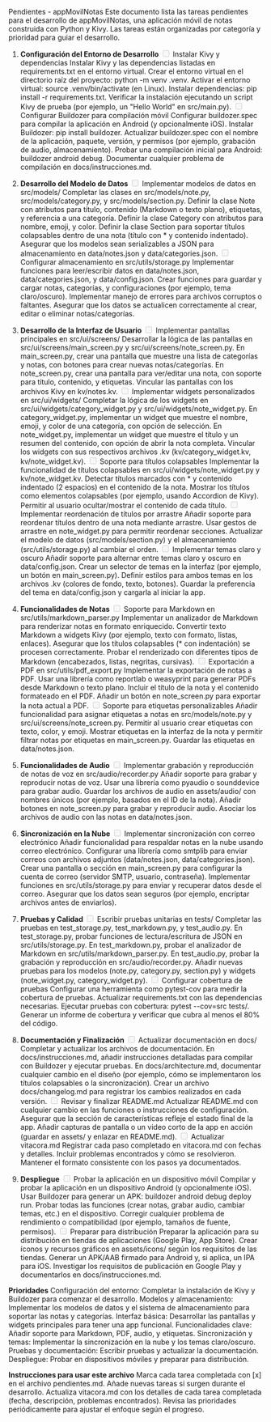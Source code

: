Pendientes - appMovilNotas
Este documento lista las tareas pendientes para el desarrollo de appMovilNotas, una aplicación móvil de notas construida con Python y Kivy. Las tareas están organizadas por categoría y prioridad para guiar el desarrollo.

1. **Configuración del Entorno de Desarrollo**
	<input type="checkbox" disabled> Instalar Kivy y dependencias
	Instalar Kivy y las dependencias listadas en requirements.txt en el entorno virtual.
	Crear el entorno virtual en el directorio raíz del proyecto: python -m venv .venv.
	Activar el entorno virtual: source .venv/bin/activate (en Linux).
	Instalar dependencias: pip install -r requirements.txt.
	Verificar la instalación ejecutando un script Kivy de prueba (por ejemplo, un "Hello World" en src/main.py).
	<input type="checkbox" disabled> Configurar Buildozer para compilación móvil
	Configurar buildozer.spec para compilar la aplicación en Android (y opcionalmente iOS).
	Instalar Buildozer: pip install buildozer.
	Actualizar buildozer.spec con el nombre de la aplicación, paquete, versión, y permisos (por ejemplo, grabación de audio, almacenamiento).
	Probar una compilación inicial para Android: buildozer android debug.
	Documentar cualquier problema de compilación en docs/instrucciones.md.
	
2. **Desarrollo del Modelo de Datos**
	<input type="checkbox" disabled> Implementar modelos de datos en src/models/
	Completar las clases en src/models/note.py, src/models/category.py, y src/models/section.py.
	Definir la clase Note con atributos para título, contenido (Markdown o texto plano), etiquetas, y referencia a una categoría.
	Definir la clase Category con atributos para nombre, emoji, y color.
	Definir la clase Section para soportar títulos colapsables dentro de una nota (título con * y contenido indentado).
	Asegurar que los modelos sean serializables a JSON para almacenamiento en data/notes.json y data/categories.json.
	<input type="checkbox" disabled> Configurar almacenamiento en src/utils/storage.py
	Implementar funciones para leer/escribir datos en data/notes.json, data/categories.json, y data/config.json.
	Crear funciones para guardar y cargar notas, categorías, y configuraciones (por ejemplo, tema claro/oscuro).
	Implementar manejo de errores para archivos corruptos o faltantes.
	Asegurar que los datos se actualicen correctamente al crear, editar o eliminar notas/categorías.
	
3. **Desarrollo de la Interfaz de Usuario**
	<input type="checkbox" disabled> Implementar pantallas principales en src/ui/screens/
	Desarrollar la lógica de las pantallas en src/ui/screens/main_screen.py y src/ui/screens/note_screen.py.
	En main_screen.py, crear una pantalla que muestre una lista de categorías y notas, con botones para crear nuevas notas/categorías.
	En note_screen.py, crear una pantalla para ver/editar una nota, con soporte para título, contenido, y etiquetas.
	Vincular las pantallas con los archivos Kivy en kv/notes.kv.
	<input type="checkbox" disabled> Implementar widgets personalizados en src/ui/widgets/
	Completar la lógica de los widgets en src/ui/widgets/category_widget.py y src/ui/widgets/note_widget.py.
	En category_widget.py, implementar un widget que muestre el nombre, emoji, y color de una categoría, con opción de selección.
	En note_widget.py, implementar un widget que muestre el título y un resumen del contenido, con opción de abrir la nota completa.
	Vincular los widgets con sus respectivos archivos .kv (kv/category_widget.kv, kv/note_widget.kv).
	<input type="checkbox" disabled> Soporte para títulos colapsables
	Implementar la funcionalidad de títulos colapsables en src/ui/widgets/note_widget.py y kv/note_widget.kv.
	Detectar títulos marcados con * y contenido indentado (2 espacios) en el contenido de la nota.
	Mostrar los títulos como elementos colapsables (por ejemplo, usando Accordion de Kivy).
	Permitir al usuario ocultar/mostrar el contenido de cada título.
	<input type="checkbox" disabled> Implementar reordenación de títulos por arrastre
	Añadir soporte para reordenar títulos dentro de una nota mediante arrastre.
	Usar gestos de arrastre en note_widget.py para permitir reordenar secciones.
	Actualizar el modelo de datos (src/models/section.py) y el almacenamiento (src/utils/storage.py) al cambiar el orden.
	<input type="checkbox" disabled> Implementar temas claro y oscuro
	Añadir soporte para alternar entre temas claro y oscuro en data/config.json.
	Crear un selector de temas en la interfaz (por ejemplo, un botón en main_screen.py).
	Definir estilos para ambos temas en los archivos .kv (colores de fondo, texto, botones).
	Guardar la preferencia del tema en data/config.json y cargarla al iniciar la app.

4. **Funcionalidades de Notas**
	<input type="checkbox" disabled> Soporte para Markdown en src/utils/markdown_parser.py
	Implementar un analizador de Markdown para renderizar notas en formato enriquecido.
	Convertir texto Markdown a widgets Kivy (por ejemplo, texto con formato, listas, enlaces).
	Asegurar que los títulos colapsables (* con indentación) se procesen correctamente.
	Probar el renderizado con diferentes tipos de Markdown (encabezados, listas, negritas, cursivas).
	<input type="checkbox" disabled> Exportación a PDF en src/utils/pdf_export.py
	Implementar la exportación de notas a PDF.
	Usar una librería como reportlab o weasyprint para generar PDFs desde Markdown o texto plano.
	Incluir el título de la nota y el contenido formateado en el PDF.
	Añadir un botón en note_screen.py para exportar la nota actual a PDF.
	<input type="checkbox" disabled> Soporte para etiquetas personalizables
	Añadir funcionalidad para asignar etiquetas a notas en src/models/note.py y src/ui/screens/note_screen.py.
	Permitir al usuario crear etiquetas con texto, color, y emoji.
	Mostrar etiquetas en la interfaz de la nota y permitir filtrar notas por etiquetas en main_screen.py.
	Guardar las etiquetas en data/notes.json.

5. **Funcionalidades de Audio**
	<input type="checkbox" disabled> Implementar grabación y reproducción de notas de voz en src/audio/recorder.py
	Añadir soporte para grabar y reproducir notas de voz.
	Usar una librería como pyaudio o sounddevice para grabar audio.
	Guardar los archivos de audio en assets/audio/ con nombres únicos (por ejemplo, basados en el ID de la nota).
	Añadir botones en note_screen.py para grabar y reproducir audio.
	Asociar los archivos de audio con las notas en data/notes.json.

6. **Sincronización en la Nube**
	<input type="checkbox" disabled> Implementar sincronización con correo electrónico
	Añadir funcionalidad para respaldar notas en la nube usando correo electrónico.
	Configurar una librería como smtplib para enviar correos con archivos adjuntos (data/notes.json, data/categories.json).
	Crear una pantalla o sección en main_screen.py para configurar la cuenta de correo (servidor SMTP, usuario, contraseña).
	Implementar funciones en src/utils/storage.py para enviar y recuperar datos desde el correo.
	Asegurar que los datos sean seguros (por ejemplo, encriptar archivos antes de enviarlos).

7. **Pruebas y Calidad**
	<input type="checkbox" disabled> Escribir pruebas unitarias en tests/
	Completar las pruebas en test_storage.py, test_markdown.py, y test_audio.py.
	En test_storage.py, probar funciones de lectura/escritura de JSON en src/utils/storage.py.
	En test_markdown.py, probar el analizador de Markdown en src/utils/markdown_parser.py.
	En test_audio.py, probar la grabación y reproducción en src/audio/recorder.py.
	Añadir nuevas pruebas para los modelos (note.py, category.py, section.py) y widgets (note_widget.py, category_widget.py).
	<input type="checkbox" disabled> Configurar cobertura de pruebas
	Configurar una herramienta como pytest-cov para medir la cobertura de pruebas.
	Actualizar requirements.txt con las dependencias necesarias.
	Ejecutar pruebas con cobertura: pytest --cov=src tests/.
	Generar un informe de cobertura y verificar que cubra al menos el 80% del código.

8. **Documentación y Finalización**
	<input type="checkbox" disabled> Actualizar documentación en docs/
	Completar y actualizar los archivos de documentación.
	En docs/instrucciones.md, añadir instrucciones detalladas para compilar con Buildozer y ejecutar pruebas.
	En docs/architecture.md, documentar cualquier cambio en el diseño (por ejemplo, cómo se implementaron los títulos colapsables o la sincronización).
	Crear un archivo docs/changelog.md para registrar los cambios realizados en cada versión.
	<input type="checkbox" disabled> Revisar y finalizar README.md
	Actualizar README.md con cualquier cambio en las funciones o instrucciones de configuración.
	Asegurar que la sección de características refleje el estado final de la app.
	Añadir capturas de pantalla o un video corto de la app en acción (guardar en assets/ y enlazar en README.md).
	<input type="checkbox" disabled> Actualizar vitacora.md
	Registrar cada paso completado en vitacora.md con fechas y detalles.
	Incluir problemas encontrados y cómo se resolvieron.
	Mantener el formato consistente con los pasos ya documentados.

9. **Despliegue**
	<input type="checkbox" disabled> Probar la aplicación en un dispositivo móvil
	Compilar y probar la aplicación en un dispositivo Android (y opcionalmente iOS).
	Usar Buildozer para generar un APK: buildozer android debug deploy run.
	Probar todas las funciones (crear notas, grabar audio, cambiar temas, etc.) en el dispositivo.
	Corregir cualquier problema de rendimiento o compatibilidad (por ejemplo, tamaños de fuente, permisos).
	<input type="checkbox" disabled> Preparar para distribución
	Preparar la aplicación para su distribución en tiendas de aplicaciones (Google Play, App Store).
	Crear íconos y recursos gráficos en assets/icons/ según los requisitos de las tiendas.
	Generar un APK/AAB firmado para Android y, si aplica, un IPA para iOS.
	Investigar los requisitos de publicación en Google Play y documentarlos en docs/instrucciones.md.

**Prioridades**
	Configuración del entorno: Completar la instalación de Kivy y Buildozer para comenzar el desarrollo.
	Modelos y almacenamiento: Implementar los modelos de datos y el sistema de almacenamiento para soportar las notas y categorías.
	Interfaz básica: Desarrollar las pantallas y widgets principales para tener una app funcional.
	Funcionalidades clave: Añadir soporte para Markdown, PDF, audio, y etiquetas.
	Sincronización y temas: Implementar la sincronización en la nube y los temas claro/oscuro.
	Pruebas y documentación: Escribir pruebas y actualizar la documentación.
	Despliegue: Probar en dispositivos móviles y preparar para distribución.

**Instrucciones para usar este archivo**
	Marca cada tarea completada con [x] en el archivo pendientes.md.
	Añade nuevas tareas si surgen durante el desarrollo.
	Actualiza vitacora.md con los detalles de cada tarea completada (fecha, descripción, problemas encontrados).
	Revisa las prioridades periódicamente para ajustar el enfoque según el progreso.
